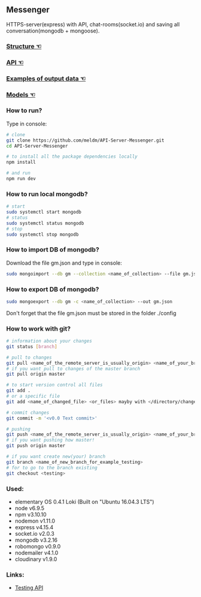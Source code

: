 ## Messenger

HTTPS-server(express) with API, chat-rooms(socket.io) and saving all conversation(mongodb + mongoose).


### [Structure ☜](./README-Structure.md)


### [API ☜](./README-API.md)


### [Examples of output data ☜](./README-Examples.md)


### [Models ☜](./README-Models.md)


### How to run?
Type in console:
```bash
# clone
git clone https://github.com/meldm/API-Server-Messenger.git
cd API-Server-Messenger

# to install all the package dependencies locally
npm install

# and run
npm run dev
```


### How to run local mongodb?
```bash
# start
sudo systemctl start mongodb
# status
sudo systemctl status mongodb
# stop
sudo systemctl stop mongodb
```


### How to import DB of mongodb?
Download the file gm.json and type in console:
```bash
sudo mongoimport --db gm --collection <name_of_collection> --file gm.json
```


### How to export DB of mongodb?
```bash
sudo mongoexport --db gm -c <name_of_collection> --out gm.json
```
Don't forget that the file gm.json must be stored in the folder ./config


### How to work with git?
```bash
# information about your changes
git status [branch]

# pull to changes
git pull <name_of_the_remote_server_is_usually_origin> <name_of_your_brach> 
# if you want pull to changes of the master branch
git pull origin master

# to start version control all files
git add .
# or a specific file
git add <name_of_changed_file> <or_files> mayby with </directory/changed_file> or just </directory_with_changed_files/>

# сommit changes
git commit -m '<v0.0 Text commit>'

# pushing
git push <name_of_the_remote_server_is_usually_origin> <name_of_your_branch>
# if you want pushing how master!
git push origin master

# if you want create new(your) branch
git branch <name_of_new_branch_for_example_testing>
# for to go to the branch existing
git checkout <testing>
```


### Used:
- elementary OS 0.4.1 Loki (Built on "Ubuntu 16.04.3 LTS")
- node v6.9.5
- npm v3.10.10
- nodemon v1.11.0
- express v4.15.4
- socket.io v2.0.3
- mongodb v3.2.16
- robomongo v0.9.0
- nodemailer v4.1.0
- cloudinary v1.9.0


### Links:
- [Testing API](https://www.getpostman.com/)
